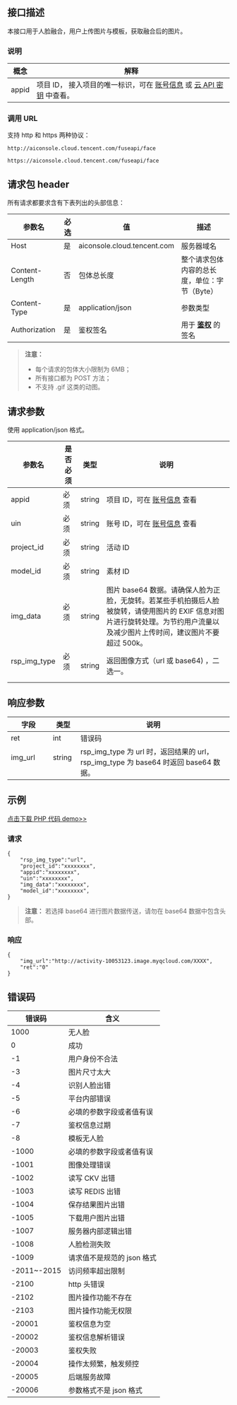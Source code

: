 ## 接口描述
本接口用于人脸融合，用户上传图片与模板，获取融合后的图片。


### 说明

| 概念     | 解释               |
| ------ | ---------------- |
| appid  | 项目 ID， 接入项目的唯一标识，可在 [账号信息](https://console.cloud.tencent.com/developer) 或 [云 API 密钥](https://console.cloud.tencent.com/cam/capi) 中查看。 |

### 调用 URL
支持 http 和 https 两种协议：

`http://aiconsole.cloud.tencent.com/fuseapi/face`

`https://aiconsole.cloud.tencent.com/fuseapi/face`

## 请求包 header
所有请求都要求含有下表列出的头部信息：

| 参数名          | 必选 | 值                                        | 描述                                       |
| -------------- |--- |---------------------------------------- | ---------------------------------------- |
| Host          | 是 | aiconsole.cloud.tencent.com              | 服务器域名                                |
| Content-Length| 否 | 包体总长度                                | 整个请求包体内容的总长度，单位：字节（Byte） |
| Content-Type  | 是 | application/json                         | 参数类型                                  |
| Authorization | 是 | 鉴权签名                                  | 用于 [**鉴权**](https://cloud.tencent.com/document/product/641/12409) 的签名 |

> **注意：**
> - 每个请求的包体大小限制为 6MB；
> - 所有接口都为 POST 方法；
> - 不支持 .gif 这类的动图。

## 请求参数
使用 application/json 格式。

| 参数名    | 是否必须 | 类型     | 说明    |
| ------ | ---- | ------ | ------- |
| appid  | 必须   | string | 项目 ID，可在 [账号信息](https://console.cloud.tencent.com/developer) 查看   |
| uin    | 必须   | string | 账号 ID，可在 [账号信息](https://console.cloud.tencent.com/developer) 查看|
| project_id    | 必须   | string | 活动 ID |
| model_id    | 必须   | string | 素材 ID |
| img_data    | 必须   | string | 图片 base64 数据。请确保人脸为正脸，无旋转。若某些手机拍摄后人脸被旋转，请使用图片的 EXIF 信息对图片进行旋转处理。为节约用户流量以及减少图片上传时间，建议图片不要超过 500k。 |
| rsp_img_type    | 必须   | string | 返回图像方式（url 或 base64) ，二选一。 |


## 响应参数

| 字段                 | 类型     | 说明      |
| ------------------ | ------ | ------- |
| ret | int | 错误码 |
| img_url               | string    | rsp_img_type 为 url 时，返回结果的 url，  rsp_img_type 为 base64 时返回 base64 数据。   |

## 示例

[点击下载 PHP 代码 demo>> ](https://main.qcloudimg.com/raw/e6601ec77d988a193a06cb940595da97.php)

### 请求

```
{
	"rsp_img_type":"url",
	"project_id":"xxxxxxxx",
	"appid":"xxxxxxxx", 
	"uin":"xxxxxxxx",
	"img_data":"xxxxxxxx",
	"model_id":"xxxxxxxx",
}

```

> **注意：**
> 若选择 base64 进行图片数据传送，请勿在 base64 数据中包含头部。



### 响应

```
{
	"img_url":"http://activity-10053123.image.myqcloud.com/XXXX",
	"ret":"0"
}
```


## 错误码

| **错误码** | **含义**                              |
| ------- | ----------------------------------- |
| 1000       | 无人脸                               |
| 0       | 成功                               |
| -1       | 用户身份不合法                               |
| -3       | 图片尺寸太大                                |
| -4       | 识别人脸出错                              |
| -5       | 平台内部错误                 |
| -6       | 必填的参数字段或者值有误                        |
| -7       | 鉴权信息过期                        |
| -8       | 模板无人脸                                |
| -1000       | 必填的参数字段或者值有误                                |
| -1001       | 图像处理错误                                |
| -1002       | 读写 CKV 出错                                |
| -1003       | 读写 REDIS 出错                                |
| -1004       | 保存结果图片出错                                |
| -1005       | 下载用户图片出错                                |
| -1007       | 服务器内部逻辑出错                                |
| -1008       | 人脸检测失败                                |
| -1009       | 请求值不是规范的 json 格式                                |
| -2011~-2015       | 访问频率超出限制                                |
| -2100       | http 头错误                                |
| -2102       | 图片操作功能不存在                                |
| -2103       | 图片操作功能无权限                                |
| -20001      |  鉴权信息为空                            |
| -20002      |  鉴权信息解析错误                            |
| -20003      |  鉴权失败                            |
| -20004      |  操作太频繁，触发频控                            |
| -20005      |  后端服务故障                            |
| -20006      |  参数格式不是 json 格式                            |
